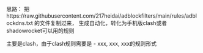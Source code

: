 思路：
把https://raw.githubusercontent.com/217heidai/adblockfilters/main/rules/adblockdns.txt 的文件复制过来，
生成自动化，转化为手机版clash或者shadowrocket可以用的规则

主要是clash，由于clash规则需要是 - xxx, xxx, xxx的规则形式
